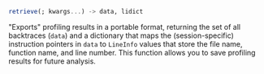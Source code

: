 ```julia
retrieve(; kwargs...) -> data, lidict
```

"Exports" profiling results in a portable format, returning the set of all backtraces (`data`) and a dictionary that maps the (session-specific) instruction pointers in `data` to `LineInfo` values that store the file name, function name, and line number. This function allows you to save profiling results for future analysis.
